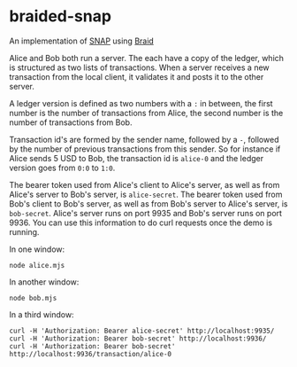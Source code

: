 # braided-snap
An implementation of [SNAP](https://michielbdejong.com/blog/20.html) using [Braid](https://braid.org)

Alice and Bob both run a server.
The each have a copy of the ledger, which is structured as two lists of transactions.
When a server receives a new transaction from the local client, it validates it and posts it to the other server.

A ledger version is defined as two numbers with a `:` in between, the first number is the number of transactions from Alice,
the second number is the number of transactions from Bob.

Transaction id's are formed by the sender name, followed by a `-`, followed by the number of previous transactions from this sender.
So for instance if Alice sends 5 USD to Bob, the transaction id is `alice-0` and the ledger version goes from `0:0` to `1:0`.

The bearer token used from Alice's client to Alice's server, as well as from Alice's server to Bob's server, is `alice-secret`.
The bearer token used from Bob's client to Bob's server, as well as from Bob's server to Alice's server, is `bob-secret`.
Alice's server runs on port 9935 and Bob's server runs on port 9936. You can use this information to do curl requests once the demo is running.

In one window:
```
node alice.mjs
```

In another window:
```
node bob.mjs
```

In a third window:
```
curl -H 'Authorization: Bearer alice-secret' http://localhost:9935/
curl -H 'Authorization: Bearer bob-secret' http://localhost:9936/
curl -H 'Authorization: Bearer bob-secret' http://localhost:9936/transaction/alice-0
```
